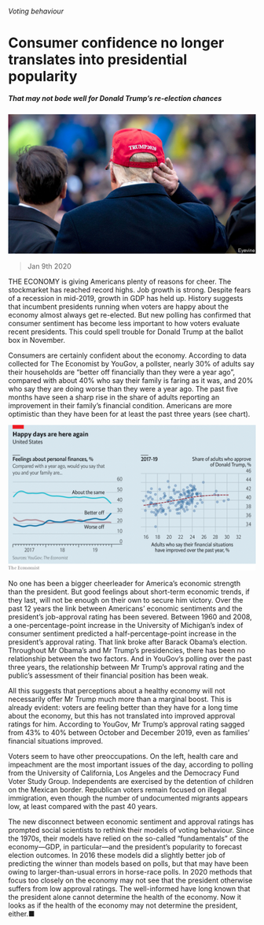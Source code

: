 ###### Voting behaviour

# Consumer confidence no longer translates into presidential popularity 

##### That may not bode well for Donald Trump’s re-election chances 

![image](images/20200111_USP502.jpg) 

> Jan 9th 2020 

THE ECONOMY is giving Americans plenty of reasons for cheer. The stockmarket has reached record highs. Job growth is strong. Despite fears of a recession in mid-2019, growth in GDP has held up. History suggests that incumbent presidents running when voters are happy about the economy almost always get re-elected. But new polling has confirmed that consumer sentiment has become less important to how voters evaluate recent presidents. This could spell trouble for Donald Trump at the ballot box in November.

Consumers are certainly confident about the economy. According to data collected for The Economist by YouGov, a pollster, nearly 30% of adults say their households are “better off financially than they were a year ago”, compared with about 40% who say their family is faring as it was, and 20% who say they are doing worse than they were a year ago. The past five months have seen a sharp rise in the share of adults reporting an improvement in their family’s financial condition. Americans are more optimistic than they have been for at least the past three years (see chart).

![image](images/20200111_USC013.png) 


No one has been a bigger cheerleader for America’s economic strength than the president. But good feelings about short-term economic trends, if they last, will not be enough on their own to secure him victory. Over the past 12 years the link between Americans’ economic sentiments and the president’s job-approval rating has been severed. Between 1960 and 2008, a one-percentage-point increase in the University of Michigan’s index of consumer sentiment predicted a half-percentage-point increase in the president’s approval rating. That link broke after Barack Obama’s election. Throughout Mr Obama’s and Mr Trump’s presidencies, there has been no relationship between the two factors. And in YouGov’s polling over the past three years, the relationship between Mr Trump’s approval rating and the public’s assessment of their financial position has been weak.

All this suggests that perceptions about a healthy economy will not necessarily offer Mr Trump much more than a marginal boost. This is already evident: voters are feeling better than they have for a long time about the economy, but this has not translated into improved approval ratings for him. According to YouGov, Mr Trump’s approval rating sagged from 43% to 40% between October and December 2019, even as families’ financial situations improved.

Voters seem to have other preoccupations. On the left, health care and impeachment are the most important issues of the day, according to polling from the University of California, Los Angeles and the Democracy Fund Voter Study Group. Independents are exercised by the detention of children on the Mexican border. Republican voters remain focused on illegal immigration, even though the number of undocumented migrants appears low, at least compared with the past 40 years.

The new disconnect between economic sentiment and approval ratings has prompted social scientists to rethink their models of voting behaviour. Since the 1970s, their models have relied on the so-called “fundamentals” of the economy—GDP, in particular—and the president’s popularity to forecast election outcomes. In 2016 these models did a slightly better job of predicting the winner than models based on polls, but that may have been owing to larger-than-usual errors in horse-race polls. In 2020 methods that focus too closely on the economy may not see that the president otherwise suffers from low approval ratings. The well-informed have long known that the president alone cannot determine the health of the economy. Now it looks as if the health of the economy may not determine the president, either.■

